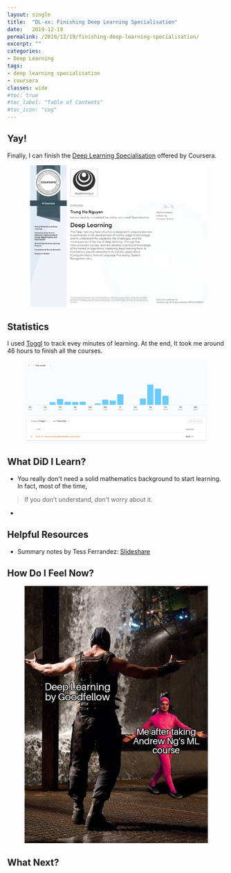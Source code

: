 ```yaml
---
layout: single
title:  "DL-xx: Finishing Deep Learning Specialisation"
date:   2019-12-19
permalink: /2019/12/19/finishing-deep-learning-specialisation/
excerpt: ""
categories: 
- Deep Learning
tags:
- deep learning specialisation
- coursera
classes: wide
#toc: true
#toc_label: "Table of Contents"
#toc_icon: "cog"
---
```


## Yay!

Finally, I can finish the [Deep Learning Specialisation](https://www.coursera.org/specializations/deep-learning) offered by Coursera.

<figure>
	<img src="https://github.com/datasciblog/datasciblog.github.io/blob/master/_posts/images/2019-12-19-DL-xx-finishing-deep-learning-specialisation/cert.png?raw=true">
	<figcaption></figcaption>
</figure>

## Statistics

I used [Toggl](https://toggl.com/) to track evey minutes of learning. At the end, It took me around 46 hours to finish all the courses. 

<figure>
	<img src="https://github.com/datasciblog/datasciblog.github.io/blob/master/_posts/images/2019-12-19-DL-xx-finishing-deep-learning-specialisation/time.png?raw=true">
	<figcaption></figcaption>
</figure>

## What DiD I Learn?

- You really don't need a solid mathematics background to start learning. In fact, most of the time, 

> If you don't understand, don't worry about it.

- 

## Helpful Resources

- Summary notes by Tess Ferrandez: [Slideshare](https://www.slideshare.net/TessFerrandez/notes-from-coursera-deep-learning-courses-by-andrew-ng)

## How Do I Feel Now?

<figure>
	<img src="https://github.com/datasciblog/datasciblog.github.io/blob/master/_posts/images/2019-12-19-DL-xx-finishing-deep-learning-specialisation/meme.jpg?raw=true">
	<figcaption></figcaption>
</figure>

## What Next?




